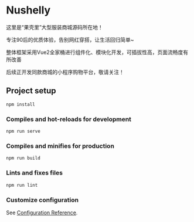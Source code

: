 # Nushelly

这里是“果壳里”大型服装商城源码所在地！ 

专注90后的优质体验，告别网红穿搭，让生活回归简单~

整体框架采用Vue2全家桶进行组件化、模块化开发，可插拔性高，页面流畅度有所改善 

后续正开发同款商城的小程序购物平台，敬请关注！



## Project setup
```
npm install
```

### Compiles and hot-reloads for development
```
npm run serve
```

### Compiles and minifies for production
```
npm run build
```

### Lints and fixes files
```
npm run lint
```

### Customize configuration
See [Configuration Reference](https://cli.vuejs.org/config/).
